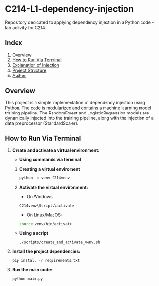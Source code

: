 # C214-L1-dependency-injection

Repository dedicated to applying dependency injection in a Python code - lab activity for C214.

## Index
1. [Overview](#overview)
2. [How to Run Via Terminal](#how-to-run-via-terminal)
3. [Explanation of Injection](#explanation-of-injection)
4. [Project Structure](#project-structure)
5. [Author](#author)

## Overview

This project is a simple implementation of dependency injection using Python. The code is modularized and contains a machine learning model training pipeline. The RandomForest and LogisticRegression models are dynamically injected into the training pipeline, along with the injection of a data preprocessor (StandardScaler).

## How to Run Via Terminal

1. **Create and activate a virtual environment:**

    - **Using commands via terminal**

    1. **Creating a virtual enviroment**
        ```bash
        python -m venv C214venv
        ```

    2. **Activate the virtual environment:**

        - On Windows:

        ```bash
        C214venv\Scripts\activate
        ```

        - On Linux/MacOS:

        ```bash
        source venv/bin/activate
        ```
    
    - **Using a script**

        ```bash
        ./scripts/create_and_activate_venv.sh
        ```
    
3. **Install the project dependencies:**

    ```bash 
    pip install -r requirements.txt
    ```

4. **Run the main code:**

    ```bash 
    python main.py
    ```

